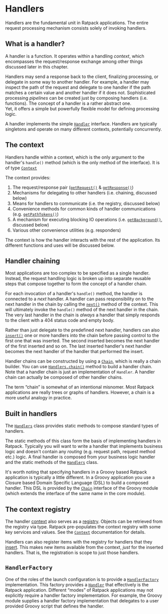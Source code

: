 # Handlers

Handlers are the fundamental unit in Ratpack applications.
The entire request processing mechanism consists solely of invoking handlers.

## What is a handler?

A handler is a function.
It operates within a handling _context_, which encompasses the request/response exchange among other things discussed later in this chapter.
 
Handlers may send a response back to the client, finalizing processing, or delegate in some way to another handler.
For example, a handler may inspect the path of the request and delegate to one handler if the path matches a certain value and another handler if it does not.
Sophisticated processing _pipelines_ can be created just by composing handlers (i.e. functions). 
The concept of a handler is a rather abstract one.  
Yet, it offers a simple but powerfully flexible model for defining processing logic.

A handler implements the simple [`Handler`](api/ratpack/handling/Handler.html) interface.
Handlers are typically singletons and operate on many different contexts, potentially concurrently.

## The context

Handlers handle within a context, which is the only argument to the handler's `handle()` method (which is the only method of the interface).
It is of type [`Context`](api/ratpack/handling/Context.html)

The context provides:

1. The request/response pair ([`getRequest()`](api/ratpack/handling/Context.html#getRequest%28%29)
& [`getResponse()`](api/ratpack/handling/Context.html#getResponse%28%29))
1. Mechanisms for delegating to other handlers (i.e. chaining, discussed below)
1. Means for handlers to communicate (i.e. the registry, discussed below)
1. Convenience methods for common kinds of handler communications (e.g. [`getPathTokens()`](api/ratpack/handling/Context.html#getPathTokens%28%29))
1. A mechanism for executing blocking IO operations (i.e. [`getBackground()`](api/ratpack/handling/Context.html#getBackground%28%29), discussed below)
1. Various other convenience utilities (e.g. responders)

The context is how the handler interacts with the rest of the application.
Its different functions and uses will be discussed below.

## Handler chaining

Most applications are too complex to be specified as a single handler. 
Instead, the request handling logic is broken up into separate reusable steps that compose together to form the concept of a handler chain.

For each invocation of a handler's `handle()` method, the handler is connected to a _next_ handler.
A handler can pass responsibility on to the next handler in the chain by calling the [`next()`](api/ratpack/handling/Context.html#next%28%29) method of the context.
This will ultimately invoke the `handle()` method of the next handler in the chain. 
The very last handler in the chain is _always_ a handler that simply responds to the client with a 404 status code and empty body.

Rather than just delegate to the predefined next handler, handlers can also [`insert()`](api/ratpack/handling/Context.html#insert%28java.util.List%29) one or more handlers into the chain before passing control to the first one that was inserted. The second inserted becomes the next handler of the first inserted and so on.
The last inserted handler's next handler becomes the next handler of the handler that performed the insert.

Handler chains can be constructed by using a [`Chain`](api/ratpack/handling/Chain.html), which is really a chain builder.
You can use [`Handlers.chain()`](api/ratpack/handling/Handlers.html#chain%28ratpack.launch.LaunchConfig,%20ratpack.util.Action%29) method to build a handler chain.
Note that a handler chain is just an implementation of `Handler`.
A handler chain can actually be composed of other handler chains.

The term “chain” is somewhat of an intentional misnomer.
Most Ratpack applications are really trees or graphs of handlers.
However, a chain is a more useful analogy in practice.

## Built in handlers

The [`Handlers`](api/ratpack/handling/Handlers.html) class provides static methods to compose standard types of handlers.

The static methods of this class form the basis of implementing handlers in Ratpack.
Typically you will want to write a handler that implements business logic and doesn't contain any _routing_ (e.g. request path, request method etc.) logic.
A final handler is composed from your business logic handler and the static methods of the [`Handlers`](api/ratpack/handling/Handlers.html) class.

It's worth noting that specifying handlers in a Groovy based Ratpack application is typically a little different.
In a Groovy application you use a Closure based Domain Specific Language (DSL) to build a composed handler.
This DSL is provided by the [`Chain`](api/ratpack/groovy/handling/GroovyChain.html) interface of the Groovy module (which extends the interface of the same name in the core module).

## The context registry

The handler [context](api/ratpack/handling/Context.html) also serves as a [registry](api/ratpack/registry/Registry.html).
Objects can be retrieved from the registry via type.
Ratpack pre-populates the context registry with some key services and values. 
See the [`Context`](api/ratpack/handling/Context.html) documentation for details.

Handlers can also register items with the registry for handlers that they [insert](api/ratpack/handling/Context.html#insert%28java.util.List,%20java.lang.Object%29).
This makes new items available from the context, _just_ for the inserted handlers.
That is, the registration is scope to just those handlers.


## `HandlerFactory`

One of the roles of the launch configuration is to provide a [`HandlerFactory`](api/ratpack/launch/HandlerFactory.html) implementation.
This factory provides a [`Handler`](api/ratpack/handling/Handler.html) that effectively is the Ratpack application.
Different “modes” of Ratpack applications may not explicitly require a handler factory implementation. For example, the Groovy module supplies a handler factory implementation that delegates to a user provided Groovy script that defines the handler.
